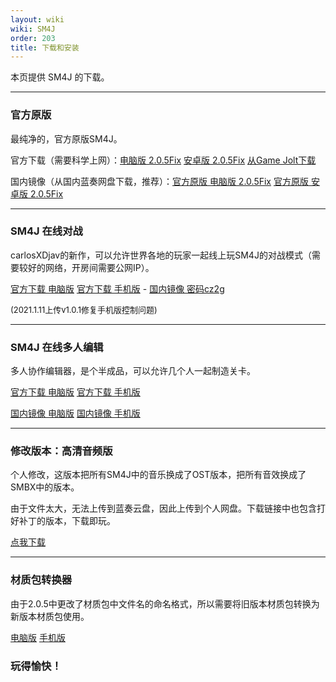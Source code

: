 ```yaml
---
layout: wiki
wiki: SM4J
order: 203
title: 下载和安装
---
```


本页提供 SM4J 的下载。

------

### 官方原版

最纯净的，官方原版SM4J。

官方下载（需要科学上网）：[电脑版 2.0.5Fix](https://cdn.discordapp.com/attachments/630931682924429328/808553295324643348/SM4J2.0.5Fix.apk)      [安卓版 2.0.5Fix](https://cdn.discordapp.com/attachments/630931682924429328/808555699637846026/SM4J2.0.5Fix.zip)      [从Game Jolt下载](https://gamejolt.com/games/SM4J/554054)

国内镜像（从国内蓝奏网盘下载，推荐）：[官方原版 电脑版 2.0.5Fix](https://sydzy.lanzoui.com/iwTyKli3wti)      [官方原版 安卓版 2.0.5Fix](https://sydzy.lanzoui.com/i09elli3w5e)

------

### SM4J 在线对战

carlosXDjav的新作，可以允许世界各地的玩家一起线上玩SM4J的对战模式（需要较好的网络，开房间需要公网IP）。

[官方下载 电脑版](https://archive.org/download/infoserver/SM4J%20Online%20Battle%201.0.1.zip) [官方下载 手机版](https://archive.org/download/infoserver/SM4J%20Online%20Battle%201.0.1.apk)   -   [国内镜像 密码cz2g](https://sydzy.lanzoui.com/b01hyu8ja)

<font size=2>(2021.1.11上传v1.0.1修复手机版控制问题)</font>

-----

### SM4J 在线多人编辑

多人协作编辑器，是个半成品，可以允许几个人一起制造关卡。

[官方下载 电脑版](https://cdn.discordapp.com/attachments/630931682924429328/822744214789816370/TestOnlineLevelEditor_1.3.zip) [官方下载 手机版](https://cdn.discordapp.com/attachments/630931682924429328/822746598597328946/TestOnlineLevelEditor-Default-1.0.3.apk)

[国内镜像 电脑版](https://sydzy.lanzoui.com/iblf9n5x7sb) [国内镜像 手机版](https://sydzy.lanzoui.com/ib8XEn5x8od)

------

### 修改版本：高清音频版

个人修改，这版本把所有SM4J中的音乐换成了OST版本，把所有音效换成了SMBX中的版本。

由于文件太大，无法上传到蓝奏云盘，因此上传到个人网盘。下载链接中也包含打好补丁的版本，下载即玩。

[点我下载](https://file.yidaozhan.top/%E4%B8%80%E5%88%80%E6%96%A9%E3%81%AE%E5%B0%8F%E7%AA%9D/PC%E6%B8%B8%E6%88%8F/SM4J-%E9%AB%98%E6%B8%85%E9%9F%B3%E9%A2%91%E4%BF%AE%E6%94%B9)

---

### 材质包转换器

由于2.0.5中更改了材质包中文件名的命名格式，所以需要将旧版本材质包转换为新版本材质包使用。

[电脑版](https://sydzy.lanzoui.com/itOndrrb9hg)  [手机版](https://sydzy.lanzoui.com/idc7errb9la)

### 玩得愉快！